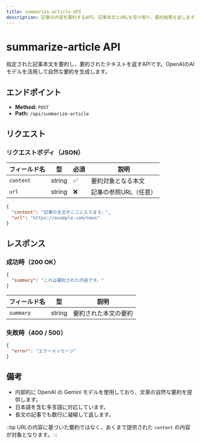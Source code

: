 ```yaml
---
title: summarize-article API
description: 記事の内容を要約するAPI。記事本文とURLを受け取り、要約結果を返します。
---
```


# summarize-article API

指定された記事本文を要約し、要約されたテキストを返すAPIです。OpenAIのAIモデルを活用して自然な要約を生成します。

## エンドポイント

- **Method:** `POST`
- **Path:** `/api/summarize-article`

## リクエスト

### リクエストボディ（JSON）

| フィールド名 | 型     | 必須 | 説明                   |
|--------------|--------|------|------------------------|
| `content`    | string | ✅   | 要約対象となる本文     |
| `url`        | string | ❌   | 記事の参照URL（任意） |

```json
{
  "content": "記事の全文がここに入ります。",
  "url": "https://example.com/news"
}
```

## レスポンス

### 成功時（200 OK）

```json
{
  "summary": "これは要約された内容です。"
}
```

| フィールド名 | 型     | 説明                   |
|--------------|--------|------------------------|
| `summary`    | string | 要約された本文の要約   |

### 失敗時（400 / 500）

```json
{
  "error": "エラーメッセージ"
}
```

## 備考

- 内部的に OpenAI の Gemini モデルを使用しており、文章の自然な要約を提供します。
- 日本語を含む多言語に対応しています。
- 長文の記事でも数行に凝縮して返します。

::tip
URLの内容に基づいた要約ではなく、あくまで提供された `content` の内容が対象となります。
::
